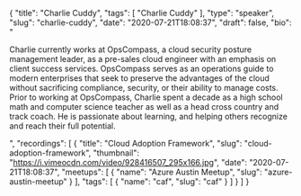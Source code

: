 {
  "title": "Charlie Cuddy",
  "tags": [
    "Charlie Cuddy"
  ],
  "type": "speaker",
  "slug": "charlie-cuddy",
  "date": "2020-07-21T18:08:37",
  "draft": false,
  "bio": "<p>Charlie currently works at OpsCompass, a cloud security posture management leader, as a pre-sales cloud engineer with an emphasis on client success services. OpsCompass serves as an operations guide to modern enterprises that seek to preserve the advantages of the cloud without sacrificing compliance, security, or their ability to manage costs. Prior to working at OpsCompass, Charlie spent a decade as a high school math and computer science teacher as well as a head cross country and track coach. He is passionate about learning, and helping others recognize and reach their full potential.</p>",
  "recordings": [
    {
      "title": "Cloud Adoption Framework",
      "slug": "cloud-adoption-framework",
      "thumbnail": "https://i.vimeocdn.com/video/928416507_295x166.jpg",
      "date": "2020-07-21T18:08:37",
      "meetups": [
        {
          "name": "Azure Austin Meetup",
          "slug": "azure-austin-meetup"
        }
      ],
      "tags": [
        {
          "name": "caf",
          "slug": "caf"
        }
      ]
    }
  ]
}